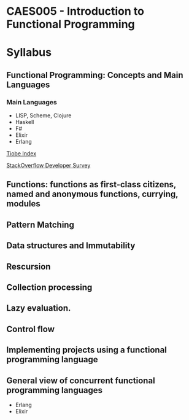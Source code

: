 # CAES005 - Introduction to Functional Programming

# Syllabus

## Functional Programming: Concepts and Main Languages

### Main Languages

- LISP, Scheme, Clojure
- Haskell
- F# 
- Elixir 
- Erlang

[Tiobe Index](https://www.tiobe.com/tiobe-index/)

[StackOverflow Developer Survey](https://insights.stackoverflow.com/survey/2020)


## Functions: functions as first-class citizens, named and anonymous functions, currying, modules

## Pattern Matching 

## Data structures and Immutability

## Rescursion

## Collection processing 

## Lazy evaluation. 

## Control flow 

## Implementing projects using a functional programming language  

## General view of concurrent functional programming languages  

- Erlang
- Elixir

